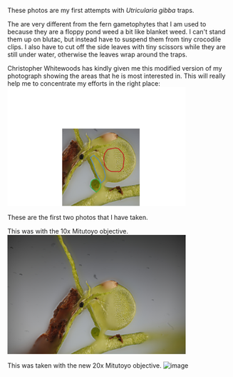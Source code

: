 
These photos are my first attempts with <i>Utricularia gibba</i> traps. 

The are very different from the fern gametophytes that I am used to because they are a floppy pond weed a bit like blanket weed. I can't stand them up on blutac, but instead have to suspend them from tiny crocodile clips. I also have to cut off the side leaves with tiny scissors while they are still under water, otherwise the leaves wrap around the traps.

Christopher Whitewoods has kindly given me this modified version of my photograph showing the areas that he is most interested in. This will really help me to concentrate my efforts in the right place:
<img src="/images/gallery/practise%20shots/UtricularaTargets.jpg" width="400" alt="image"/>

These are the first two photos that I have taken. 

This was with the 10x Mitutoyo objective. 
<img src="/images/gallery/practise%20shots/20180224utricularia.jpg" width="400" alt="image"/>

This was taken with the new 20x Mitutoyo objective. 
<img src="/images/gallery/practise%20shots/20180224utricularia2.jpg" width="400" alt="image"/>
